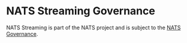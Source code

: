 # NATS Streaming Governance

NATS Streaming is part of the NATS project and is subject to the [NATS Governance](https://github.com/liornabat/nats-general/blob/master/GOVERNANCE.md).